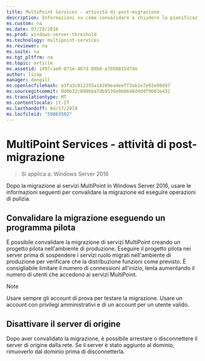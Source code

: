 ```yaml
---
title: MultiPoint Services - attività di post-migrazione
description: Informazioni su come convalidare e chiudere la pianificazione della migrazione ai servizi MultiPoint
ms.custom: na
ms.date: 07/29/2016
ms.prod: windows-server-threshold
ms.technology: multipoint-services
ms.reviewer: na
ms.suite: na
ms.tgt_pltfrm: na
ms.topic: article
ms.assetid: 1497cae0-071e-467d-89b8-a7050815d7de
author: lizap
manager: dongill
ms.openlocfilehash: e3fa3c812355a14289ea4eeff3ab1e7e92e00d97
ms.sourcegitcommit: 0d0b32c8986ba7db9536e0b8648d4ddf9b03e452
ms.translationtype: MT
ms.contentlocale: it-IT
ms.lasthandoff: 04/17/2019
ms.locfileid: "59863502"
---
```

# <a name="multipoint-services---post-migration-tasks"></a>MultiPoint Services - attività di post-migrazione

>Si applica a: Windows Server 2016

Dopo la migrazione ai servizi MultiPoint in Windows Server 2016, usare le informazioni seguenti per convalidare la migrazione ed eseguire operazioni di pulizia.

## <a name="validate-the-migration-by-running-a-pilot-program"></a>Convalidare la migrazione eseguendo un programma pilota

È possibile convalidare la migrazione di servizi MultiPoint creando un progetto pilota nell'ambiente di produzione. Eseguire il progetto pilota nei server prima di sospendere i servizi ruolo migrati nell'ambiente di produzione per verificare che la distribuzione funzioni come previsto. È consigliabile limitare il numero di connessioni all'inizio, lenta aumentando il numero di utenti che accedono ai servizi MultiPoint.

> [!NOTE] 
> Usare sempre gli account di prova per testare la migrazione. Usare un account con privilegi amministrativi e di un account per un utente valido.

## <a name="retire-the-source-server"></a>Disattivare il server di origine
Dopo aver convalidato la migrazione, è possibile arrestare o disconnettere il server di origine dalla rete. Se il server è stato aggiunto al dominio, rimuoverlo dal dominio prima di disconnetterla.

